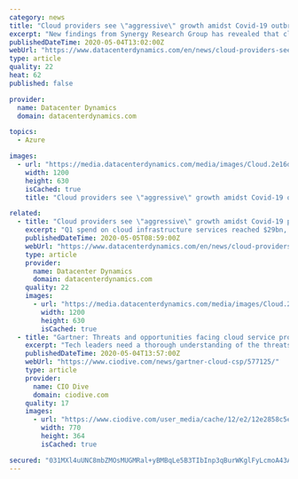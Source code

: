 ```yaml
---
category: news
title: "Cloud providers see \"aggressive\" growth amidst Covid-19 outbreak"
excerpt: "New findings from Synergy Research Group has revealed that cloud spending is up and has not been hampered by the ongoing Covid-19 outbreak. Q1 spend on cloud infrastructure services reached $29bn, up 37 percent over the same time last year."
publishedDateTime: 2020-05-04T13:02:00Z
webUrl: "https://www.datacenterdynamics.com/en/news/cloud-providers-see-aggressive-growth-amidst-covid-19-outbreak/"
type: article
quality: 22
heat: 62
published: false

provider:
  name: Datacenter Dynamics
  domain: datacenterdynamics.com

topics:
  - Azure

images:
  - url: "https://media.datacenterdynamics.com/media/images/Cloud.2e16d0ba.fill-1200x630_c0sdUHU.jpg"
    width: 1200
    height: 630
    isCached: true
    title: "Cloud providers see \"aggressive\" growth amidst Covid-19 outbreak"

related:
  - title: "Cloud providers see \"aggressive\" growth amidst Covid-19 pandemic"
    excerpt: "Q1 spend on cloud infrastructure services reached $29bn, up 37 percent over the same time last year. Synergy said that the data \"showed no meaningful negative impact as a result of the Covid-19 pandemic."
    publishedDateTime: 2020-05-05T08:59:00Z
    webUrl: "https://www.datacenterdynamics.com/en/news/cloud-providers-see-aggressive-growth-amidst-covid-19-outbreak/"
    type: article
    provider:
      name: Datacenter Dynamics
      domain: datacenterdynamics.com
    quality: 22
    images:
      - url: "https://media.datacenterdynamics.com/media/images/Cloud.2e16d0ba.fill-1200x630_c0sdUHU.jpg"
        width: 1200
        height: 630
        isCached: true
  - title: "Gartner: Threats and opportunities facing cloud service providers during COVID-19"
    excerpt: "Tech leaders need a thorough understanding of the threats, opportunities and forthcoming events that will occur as a result of the coronavirus pandemic."
    publishedDateTime: 2020-05-04T13:57:00Z
    webUrl: "https://www.ciodive.com/news/gartner-cloud-csp/577125/"
    type: article
    provider:
      name: CIO Dive
      domain: ciodive.com
    quality: 17
    images:
      - url: "https://www.ciodive.com/user_media/cache/12/e2/12e2858c5eb8a7668a4ac74e3c216843.jpg"
        width: 770
        height: 364
        isCached: true

secured: "031MXl4uUNC8mbZMOsMUGMRal+yBMBqLe5B3TIbInp3qBurWKglFyLcmoA43Ag9Ro0chZHguW51Dyhd6IKE1P5T8XoJDa0MKwWhnEWKxVUuKbOSh8ETpZg0EATP4t8grrINV/UUkDvVZC82tZwygkykmK/pQGCUefkoYrKC3KMHTpcbpA1MoOdSHaTHMYFmCRMlb3F/wcJpsRuMXhfTrESocBLpoVBr6uRspJSQT7X5gtla1vtz/m9Isqj1xY46+w2hf+8C4USv4PV73JvbjHB1L0v0uOM8ejfvxZZig0IfdfCMsN4gf2iqSDuxT+kISgedkd8rWiL5vf+aGSUO4AMhmToCtVl6Uw36xrwl4IbDkboJreGVd3MBRlIeRWZo2pJbL2U5exDDA9cCAOeLxvRNYmPT+Hyk744x2UlLAQtlKPklZQGfefJ9oG/HvtkLylBf4qLovLSlhqSerDeq80DEAObJt6RhAlTNY18e3Rc0=;ZG43XCwhuwJlrZq2hBqCFA=="
---
```


